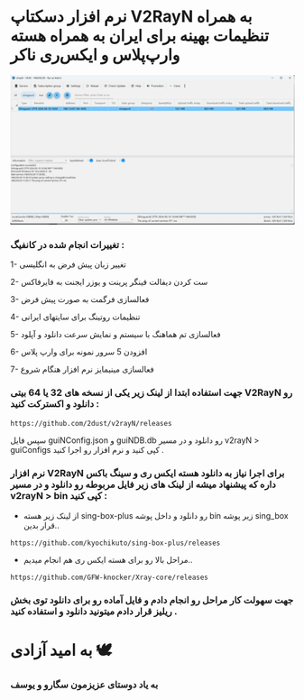 # نرم افزار دسکتاپ V2RayN به همراه تنظیمات بهینه برای ایران به همراه هسته وارپ‌پلاس و ایکس‌ری ناکر

![V2RaN](/images/V2RaN.jpg)

### تغییرات انجام شده در کانفیگ :

1- تغییر زبان پیش فرض به انگلیسی

2- ست کردن دیفالت فینگر پرینت و یوزر ایجنت به فایرفاکس

3- فعالسازی فرگمت به صورت پیش فرض

4- تنظیمات روتینگ برای سایتهای ایرانی

5- فعالسازی تم هماهنگ با سیستم و نمایش سرعت دانلود و آپلود

6- افزودن 5 سرور نمونه برای وارپ پلاس

7- فعالسازی مینیمایز نرم افزار هنگام شروع



### جهت استفاده ابتدا از لینک زیر یکی از نسخه های 32 یا 64 بیتی V2RayN رو دانلود و اکسترکت کنید :

```
https://github.com/2dust/v2rayN/releases
```

سپس فایل guiNConfig.json و guiNDB.db رو دانلود و در مسیر v2rayN > guiConfigs کپی کنید و نرم افزار رو اجرا کنید .



### نرم افزار V2RayN برای اجرا نیاز به دانلود هسته ایکس ری و سینگ باکس داره که پیشنهاد میشه از لینک های زیر فایل مربوطه رو دانلود و در مسیر v2rayN > bin کپی کنید :


- از لینک زیر هسته sing-box-plus رو دانلود و داخل پوشه bin زیر پوشه sing_box قرار بدین..


```
https://github.com/kyochikuto/sing-box-plus/releases
```

- مراحل بالا رو برای هسته ایکس ری هم انجام میدیم..


```
https://github.com/GFW-knocker/Xray-core/releases
```


### جهت سهولت کار مراحل رو انجام دادم و فایل آماده رو برای دانلود توی بخش ریلیز قرار دادم میتونید دانلود و استفاده کنید .



# به امید آزادی 🕊️

### به یاد دوستای عزیزمون سگارو و یوسف 


